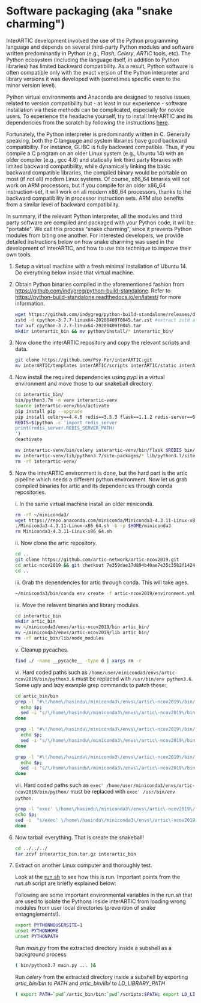 
# Software packaging (aka "snake charming")

InterARTIC development involved the use of the Python programming language and depends on several third-party Python modules and software written predominantly in Python (e.g., *Flash*, *Celery*, *ARTIC* tools, etc). The Python ecosystem (including the language itself, in addition to Python libraries) has limited backward compatibility. As a result, Python software is often compatible only with the exact version of the Python interpreter and library versions it was developed with (sometimes specific even to the minor version level).

Python virtual environments and Anaconda are designed to resolve issues related to version compatibility but - at least in our experience - software installation via these methods can be complicated, especially for novice users. To experience the headache yourself, try to install InterARTIC and its dependencies from the scratch by following the instructions [here](https://psy-fer.github.io/interARTIC/installation).

Fortunately, the Python interpreter is predominantly written in C. Generally speaking, both the C language and system libraries have good backward compatibility. For instance, GLIBC is fully backward compatible. Thus, if you compile a C program on an older Linux system (e.g., Ubuntu 14) with an older compiler (e.g., gcc 4.8) and statically link third party libraries with limited backward compatibility, while dynamically linking the basic backward compatible libraries, the compiled binary would be portable on most (if not all) modern Linux systems. Of course, x86_64 binaries will not work on ARM processors, but if you compile for an older x86_64 instruction-set, it will work on all modern x86_64 processors, thanks to the backward compatibility in processor instruction sets. ARM also benefits from a similar level of backward compatibility.

In summary, if the relevant Python interpreter, all the modules and third party software are compiled and packaged with your Python code, it will be "portable". We call this process “snake charming", since it prevents Python modules from biting one another. For interested developers, we provide detailed instructions below on how snake charming was used in the development of InterARTIC, and how to use this technique to improve their own tools.

1. Setup a virtual machine with a fresh minimal installation of Ubuntu 14. Do everything below inside that virtual machine.

2. Obtain Python binaries compiled in the aforementioned fashion from https://github.com/indygreg/python-build-standalone. Refer to https://python-build-standalone.readthedocs.io/en/latest/ for more information.

    ```bash
    wget https://github.com/indygreg/python-build-standalone/releases/download/20200408/cpython-3.7.7-linux64-20200409T0045.tar.zst #python 3.7 needed for interARTIC
    zstd -d cpython-3.7.7-linux64-20200409T0045.tar.zst #extract zstd archive
    tar xvf cpython-3.7.7-linux64-20200409T0045.tar
    mkdir interartic_bin && mv python/install/* interartic_bin/
    ```

3. Now clone the interARTIC repository and copy the relevant scripts and data.

    ```bash
    git clone https://github.com/Psy-Fer/interARTIC.git
    mv interARTIC/templates interARTIC/scripts interARTIC/static interARTIC/src interARTIC/primer-schemes interARTIC/run.sh interARTIC/main.py interARTIC/config.init interartic_bin/
    ```

4. Now install the required dependencies using *pypi* in a virtual environment and move those to our snakeball directory.

    ```bash
    cd interartic_bin/
    bin/python3.7m -m venv interartic-venv
    source interartic-venv/bin/activate  
    pip install pip --upgrade
    pip install celery==4.4.6 redis==3.5.3 flask==1.1.2 redis-server==6.0.9 pandas==1.2.4
    REDIS=$(python -c 'import redis_server
    print(redis_server.REDIS_SERVER_PATH)
    ')
    deactivate
    ```

    ```bash
    mv interartic-venv/bin/celery interartic-venv/bin/flask $REDIS bin/
    mv interartic-venv/lib/python3.7/site-packages/* lib/python3.7/site-packages/
    rm -rf interartic-venv/
    ```

5. Now the interARTIC environment is done, but the hard part is the artic pipeline which needs a different python environment. Now let us grab compiled binaries for artic and its dependencies through conda repositories.

    i. In the same virtual machine install an older miniconda.
    
    ```bash
    rm -rf ~/miniconda3/
    wget https://repo.anaconda.com/miniconda/Miniconda3-4.3.11-Linux-x86_64.sh
    ./Miniconda3-4.3.11-Linux-x86_64.sh -b -p $HOME/miniconda3
    rm Miniconda3-4.3.11-Linux-x86_64.sh
    ```
        
    ii. Now clone the artic repository.
    
    ```bash
    cd ..
    git clone https://github.com/artic-network/artic-ncov2019.git
    cd artic-ncov2019 && git checkout 7e359dae37d894b40ae7e35c3582f14244ef4d36
    cd ..
    ```
        
    iii. Grab the dependencies for artic through conda. This will take ages.
    
    ```bash
    ~/miniconda3/bin/conda env create -f artic-ncov2019/environment.yml
    ```
        
    iv. Move the relavent binaries and library modules.
    
    ```bash
    cd interartic_bin
    mkdir artic_bin
    mv ~/miniconda3/envs/artic-ncov2019/bin artic_bin/
    mv ~/miniconda3/envs/artic-ncov2019/lib artic_bin/
    rm -rf artic_bin/lib/node_modules
    ```
        
    v. Cleanup pycaches.
    
    ```bash
    find ./ -name __pycache__ -type d | xargs rm -r
    ```
        
    vi. Hard coded paths such as `/home/user/miniconda3/envs/artic-ncov2019/bin/python3.6` must be replaced with `/usr/bin/env python3.6`. Some ugly and lazy example grep commands to patch these:
    
    ```bash
    cd artic_bin/bin
    grep -l "#\!/home\/hasindu\/miniconda3\/envs\/artic\-ncov2019\/bin/python3.6" * | while read p; do
      echo $p;
      sed -i "s/\/home\/hasindu\/miniconda3\/envs\/artic\-ncov2019\/bin\/python3.6/\/usr\/bin\/env python3.6/g" $p;  
    done

    grep -l "#\!/home\/hasindu\/miniconda3\/envs\/artic\-ncov2019\/bin/python" * | while read p; do
      echo $p;
      sed -i "s/\/home\/hasindu\/miniconda3\/envs\/artic\-ncov2019\/bin\/python/\/usr\/bin\/env python/g" $p;  
    done

    grep -l "#\!/home\/hasindu\/miniconda3\/envs\/artic\-ncov2019\/bin/perl" * | while read p; do
      echo $p;
      sed -i "s/\/home\/hasindu\/miniconda3\/envs\/artic\-ncov2019\/bin\/perl/\/usr\/bin\/env perl/g" $p;  
    done
    ```
        
    vii. Hard coded paths such as `exec' /home/user/miniconda3/envs/artic-ncov2019/bin/python/` must be replaced with  `exec' /usr/bin/env python`.
    
    ```bash
    grep -l "exec' \/home\/hasindu\/miniconda3\/envs\/artic\-ncov2019\/bin/python" * | while read p; do
    echo $p;
    sed -i  "s/exec' \/home\/hasindu\/miniconda3\/envs\/artic\-ncov2019\/bin\/python/exec' \/usr\/bin\/env python/g" $p;  
    done
    ```
        
6. Now tarball everything. That is create the snakeball!
    
    ```bash
    cd ../../../
    tar zcvf interartic_bin.tar.gz interartic_bin
    ```

7. Extract on another Linux computer and thoroughly test.


    Look at the [run.sh](https://github.com/Psy-Fer/interARTIC/blob/master/run.sh) to see how this is run. Important points from the _run.sh_ script are briefly explained below:

    Following are some important environmental variables in the _run.sh_ that are used to isolate the Pythons inside interARTIC from loading wrong modules from user local directories (prevention of snake entagnglements!).


    ```bash
    export PYTHONNOUSERSITE=1
    unset PYTHONHOME
    unset PYTHONPATH
    ```

    Run *main.py* from the extracted directory inside a subshell as a background process:

    ```bash
    ( bin/python3.7 main.py ... )&
    ```

    Run *celery* from the extracted directory inside a subshell by exporting *artic_bin/bin* to *PATH* and *artic_bin/lib/* to *LD_LIBRARY_PATH*

    ```bash
    ( export PATH=`pwd`/artic_bin/bin:`pwd`/scripts:$PATH; export LD_LIBRARY_PATH=`pwd`/artic_bin/lib/:$LD_LIBRARY_PATH; bin/python3.7m bin/celery worker -A main.celery )&
    ```
